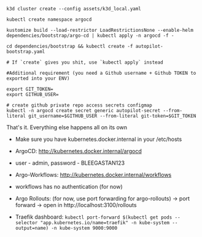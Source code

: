 ```
k3d cluster create --config assets/k3d_local.yaml

kubectl create namespace argocd

kustomize build --load-restrictor LoadRestrictionsNone --enable-helm dependencies/bootstrap/argo-cd | kubectl apply -n argocd -f -

cd dependencies/bootstrap && kubectl create -f autopilot-bootstrap.yaml

# If `create` gives you shit, use `kubectl apply` instead

#Additional requirement (you need a Github username + Github TOKEN to exported into your ENV)

export GIT_TOKEN=
export GITHUB_USER=

# create github private repo access secrets configmap
kubectl -n argocd create secret generic autopilot-secret --from-literal git_username=$GITHUB_USER --from-literal git-token=$GIT_TOKEN

```

That's it. Everything else happens all on its own

- Make sure you have kubernetes.docker.internal in your /etc/hosts

- ArgoCD: http://kubernetes.docker.internal/argocd

- user - admin, password - BLEEGASTAN123

- Argo-Workflows: http://kubernetes.docker.internal/workflows

- workflows has no authentication (for now)
- Argo Rollouts: (for now, use port forwarding for argo-rollouts) -> port forward -> open in http://localhost:3100/rollouts

- Traefik dashboard: `kubectl port-forward $(kubectl get pods --selector "app.kubernetes.io/name=traefik" -n kube-system --output=name) -n kube-system 9000:9000`
